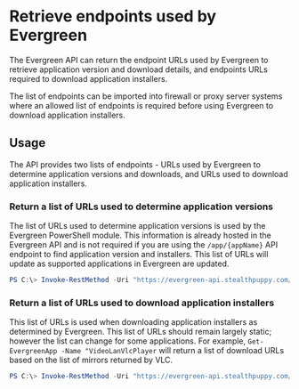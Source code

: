 # Retrieve endpoints used by Evergreen

The Evergreen API can return the endpoint URLs used by Evergreen to retrieve application version and download details, and endpoints URLs required to download application installers.

The list of endpoints can be imported into firewall or proxy server systems where an allowed list of endpoints is required before using Evergreen to download application installers.

## Usage

The API provides two lists of endpoints - URLs used by Evergreen to determine application versions and downloads, and URLs used to download application installers.

### Return a list of URLs used to determine application versions

The list of URLs used to determine application versions is used by the Evergreen PowerShell module. This information is already hosted in the Evergreen API and is not required if you are using the `/app/{appName}` API endpoint to find application version and installers. This list of URLs will update as supported applications in Evergreen are updated.

```powershell
PS C:\> Invoke-RestMethod -Uri "https://evergreen-api.stealthpuppy.com/endpoints/versions"
```

### Return a list of URLs used to download application installers

This list of URLs is used when downloading application installers as determined by Evergreen. This list of URLs should remain largely static; however the list can change for some applications. For example, `Get-EvergreenApp -Name "VideoLanVlcPlayer` will return a list of download URLs based on the list of mirrors returned by VLC.

```powershell
PS C:\> Invoke-RestMethod -Uri "https://evergreen-api.stealthpuppy.com/endpoints/downloads"
```
